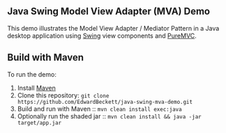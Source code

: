 ## Java Swing Model View Adapter (MVA) Demo
This demo illustrates the Model View Adapter / Mediator Pattern in a Java desktop application using [Swing](http://docs.oracle.com/javase/8/docs/technotes/guides/swing/) view components and [PureMVC](http://puremvc.github.io/). 

Build with Maven
---------------------------------

To run the demo:

1. Install [Maven](https://maven.apache.org/)
2. Clone this repository: `git clone https://github.com/EdwardBeckett/java-swing-mva-demo.git`
3. Build and run with Maven :: `mvn clean install exec:java`
4. Optionally run the shaded jar :: `mvn clean install && java -jar target/app.jar`